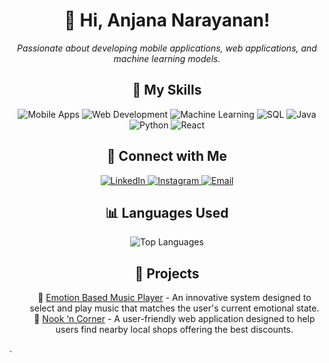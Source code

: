 <!-- README.md -->
<div align="center">
  <h1>👋 Hi, Anjana Narayanan!</h1>
  <p>
    <em>Passionate about developing mobile applications, web applications, and machine learning models.</em>
  </p>
</div>

<div align="center">
  <h2>🚀 My Skills</h2>
  <p>
    <img src="https://img.shields.io/badge/Mobile%20Apps-008080?style=for-the-badge&logo=mobile&logoColor=white" alt="Mobile Apps"/>
    <img src="https://img.shields.io/badge/Web%20Development-FF6347?style=for-the-badge&logo=html5&logoColor=white" alt="Web Development"/>
    <img src="https://img.shields.io/badge/Machine%20Learning-4682B4?style=for-the-badge&logo=tensorflow&logoColor=white" alt="Machine Learning"/>
    <img src="https://img.shields.io/badge/SQL-336791?style=for-the-badge&logo=postgresql&logoColor=white" alt="SQL"/>
    <img src="https://img.shields.io/badge/Java-007396?style=for-the-badge&logo=java&logoColor=white" alt="Java"/>
    <img src="https://img.shields.io/badge/Python-3776AB?style=for-the-badge&logo=python&logoColor=white" alt="Python"/>
    <img src="https://img.shields.io/badge/React-61DAFB?style=for-the-badge&logo=react&logoColor=white" alt="React"/>
  </p>
</div>

<div align="center">
  <h2>🔗 Connect with Me</h2>
  <p>
    <a href="www.linkedin.com/in/anjana-narayanan-89b025257" target="_blank">
      <img src="https://img.shields.io/badge/LinkedIn-0A66C2?style=for-the-badge&logo=linkedin&logoColor=white" alt="LinkedIn"/>
    </a>
    <a href="https://www.instagram.com/anjananarayanan14/" target="_blank">
      <img src="https://img.shields.io/badge/Instagram-E4405F?style=for-the-badge&logo=instagram&logoColor=white" alt="Instagram"/>
    </a>
    <a href="mailto:anjananarayanan1403.com" target="_blank">
      <img src="https://img.shields.io/badge/Email-D14836?style=for-the-badge&logo=gmail&logoColor=white" alt="Email"/>
    </a>
  </p>
</div>

<div align="center">
  <h2>📊 Languages Used</h2>
  <p>
    <img src="https://github-readme-stats.vercel.app/api/top-langs/?username=Anjana-1403&layout=compact&theme=radical" alt="Top Languages"/>
  </p>
</div>

<div align="center">
  <h2>📂 Projects</h2>
  <ul style="list-style-type: none;">
    <li>🌟 <a href="https://github.com/gowthamthibhu/EmotionDetection" target="_blank">Emotion Based Music Player</a> - An innovative system designed to select and play music that matches the user's current emotional state.</li>
    <li>🌟 <a href="https://github.com/gowthamthibhu/nook_n_corner" target="_blank">Nook ‘n Corner</a> - A user-friendly web application designed to help users find nearby local shops offering the best discounts.</li>
  </ul>
</div>
.
